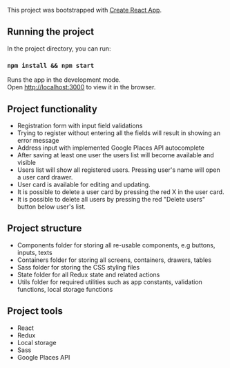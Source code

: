 This project was bootstrapped with [Create React App](https://github.com/facebook/create-react-app).

## Running the project

In the project directory, you can run:

### `npm install && npm start`

Runs the app in the development mode.<br />
Open [http://localhost:3000](http://localhost:3000) to view it in the browser.

## Project functionality

   - Registration form with input field validations
   - Trying to register without entering all the fields will result in showing an error message
   - Address input with implemented Google Places API autocomplete
   - After saving at least one user the users list will become available and visible
   - Users list will show all registered users. Pressing user's name will open a user card drawer.
   - User card is available for editing and updating. 
   - It is possible to delete a user card by pressing the red X in the user card.
   - It is possible to delete all users by pressing the red "Delete users" button below user's list.
   
## Project structure

   - Components folder for storing all re-usable components, e.g buttons, inputs, texts
   - Containers folder for storing all screens, containers, drawers, tables
   - Sass folder for storing the CSS styling files
   - State folder for all Redux state and related actions
   - Utils folder for required utilities such as app constants, validation functions, local storage functions
   
## Project tools

   - React
   - Redux
   - Local storage
   - Sass
   - Google Places API
